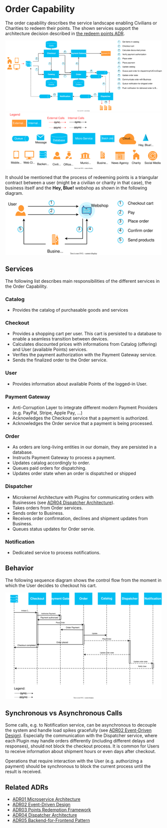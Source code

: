 # Order Capability
The order capability describes the service landscape enabling Civilians or Charities to redeem their points. The shown 
services support the architecture decision described in [the redeem points ADR](../ADRs/03-redeem-points.md).

![Order Capability](resources/hey-blue-order-capability.drawio.svg)
<img width="750" src="resources/hey-blue-legend.drawio.svg">


It should be mentioned that the process of redeeming points is a triangular contract between a user 
(might be a civilian or charity in that case), the business itself and the **Hey, Blue!** webshop as 
shown in the following diagram.

<p align="center">
<img width="550" src="../ADRs/resources/hey-blue-redeem-points-modelling.drawio.svg">
</p>

## Services
The following list describes main responsibilities of the different services in the Order Capability.

### Catalog
- Provides the catalog of purchasable goods and services

### Checkout
- Provides a shopping cart per user. This cart is persisted to a database to enable a seamless transition between devices.
- Calculates discounted prices with informations from Catalog (offering) and User (available Points) services.
- Verifies the payment authorization with the Payment Gateway service.
- Sends the finalized order to the Order service.

### User
- Provides information about available Points of the logged-in User.

### Payment Gateway
- Anti-Corruption Layer to integrate different modern Payment Providers (e.g. PayPal, Stripe, Apple Pay, ...)
- Acknowledges the Checkout service that a payment is authorized.
- Acknowledges the Order service that a payment is being processed.

### Order
- As orders are long-living entities in our domain, they are persisted in a database.
- Instructs Payment Gateway to process a payment.
- Updates catalog accordingly to order.
- Queues paid orders for dispatching.
- Updates order state when an order is dispatched or shipped

### Dispatcher
- Microkernel Architecture with Plugins for communicating orders with Businesses (see [ADR04 Dispatcher Architecture](../ADRs/2022-10-31_04-dispatcher-architecture.md)).
- Takes orders from Order services.
- Sends order to Business.
- Receives order confirmation, declines and shipment updates from Business.
- Queues status updates for Order servie.

### Notification
- Dedicated service to process notifications.

## Behavior
The following sequence diagram shows the control flow from the moment in which the User decides to checkout his cart.

![](resources/hey-blue-order-behavior.drawio.svg)

## Synchronous vs Asynchronous Calls
Some calls, e.g. to Notification service, can be asynchronous to decouple the system and handle load spikes gracefully (see [ADR02 Event-Driven Design](../ADRs/2022-10-31_02-event-driven-design.md)). Especially the communication with the Dispatcher service, where each Plugin may handle orders differently (including different delays and responses), should not block the checkout process. It is common for Users to receive information about shipment hours or even days after checkout.

Operations that require interaction with the User (e.g. authorizing a payment) should be synchronous to block the current process until the result is received.

## Related ADRs
- [ADR01 Microservice Architecture](../ADRs/2022-10-31_01-microservice-architecture.md)
- [ADR02 Event-Driven Design](../ADRs/2022-10-31_02-event-driven-design.md)
- [ADR03 Points Redemption Framework](../ADRs/2022-10-31_03-redeem-points.md)
- [ADR04 Dispatcher Architecture](../ADRs/2022-10-31_04-dispatcher-architecture.md)
- [ADR05 Backend-for-Frontend Pattern](../ADRs/2022-11-01_05-bff.md)
